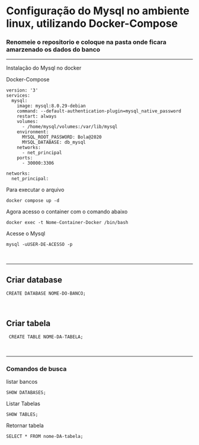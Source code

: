 <h1>Configuração do Mysql no ambiente linux, utilizando Docker-Compose</h1>

<h3>Renomeie o repositorio e coloque na pasta onde ficara amarzenado os dados do banco</h3>
<hr>
Instalação do Mysql no docker

Docker-Compose
```
version: '3'
services:
  mysql:
    image: mysql:8.0.29-debian
    command: --default-authentication-plugin=mysql_native_password
    restart: always
    volumes:
      - /home/mysql/volumes:/var/lib/mysql
    environment:
      MYSQL_ROOT_PASSWORD: Bola@2020
      MYSQL_DATABASE: db_mysql
    networks:
      - net_principal
    ports:
      - 30000:3306

networks:
  net_principal:

```
Para executar o arquivo

```
docker compose up -d
```
Agora acesso o container com o comando abaixo
```
docker exec -t Nome-Container-Docker /bin/bash
```
Acesse o Mysql
```
mysql -uUSER-DE-ACESSO -p
```
<br>
<hr>

<h2>Criar database</h2>

```
CREATE DATABASE NOME-DO-BANCO;
```
<br>
<h2>Criar tabela</h2>

```
 CREATE TABLE NOME-DA-TABELA;
```
<br>
<hr>
<h3>Comandos de busca</h3>
listar bancos

```
SHOW DATABASES;
```
Listar Tabelas
```
SHOW TABLES;
```
Retornar tabela
```
SELECT * FROM nome-DA-tabela;
```

